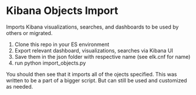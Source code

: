 # Kibana Objects Import

Imports Kibana visualizations, searches, and dashboards to be used by others or migrated.

1. Clone this repo in your ES environment
2. Export relevant dashboard, visualizations, searches via Kibana UI
3. Save them in the json folder with respective name (see elk.cnf for name)
4. run python import_objects.py

You should then see that it imports all of the ojects specified.  This was written to be a part of a bigger script.  But can still be used and customized as needed.
